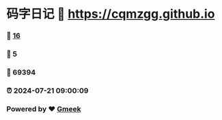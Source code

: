 # 码字日记 :link: https://cqmzgg.github.io 
### :page_facing_up: [16](https://cqmzgg.github.io/tag.html) 
### :speech_balloon: 5 
### :hibiscus: 69394 
### :alarm_clock: 2024-07-21 09:00:09 
### Powered by :heart: [Gmeek](https://github.com/Meekdai/Gmeek)
